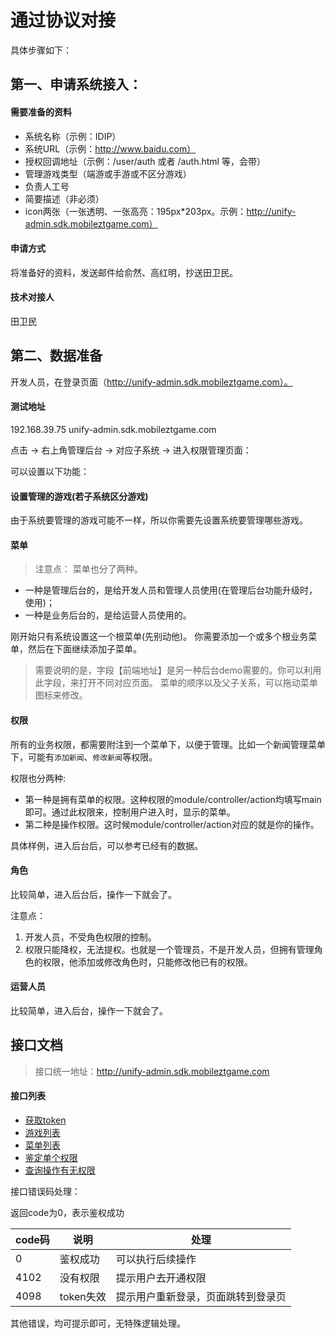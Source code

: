 # 通过协议对接

具体步骤如下：

## 第一、申请系统接入：

#### 需要准备的资料
- 系统名称（示例：IDIP）
- 系统URL（示例：http://www.baidu.com）
- 授权回调地址（示例：/user/auth 或者 /auth.html 等，会带）
- 管理游戏类型（端游或手游或不区分游戏）
- 负责人工号
- 简要描述（非必须）
- icon两张（一张透明、一张高亮：195px*203px。示例：http://unify-admin.sdk.mobileztgame.com）

#### 申请方式

将准备好的资料，发送邮件给俞然、高红明，抄送田卫民。

#### 技术对接人

田卫民

## 第二、数据准备

开发人员，在登录页面（http://unify-admin.sdk.mobileztgame.com）。

#### 测试地址
192.168.39.75 unify-admin.sdk.mobileztgame.com

点击 -> 右上角管理后台 -> 对应子系统 -> 进入权限管理页面：

可以设置以下功能：

#### 设置管理的游戏(若子系统区分游戏)

由于系统要管理的游戏可能不一样，所以你需要先设置系统要管理哪些游戏。

#### 菜单
> 注意点：
菜单也分了两种。
- 一种是管理后台的，是给开发人员和管理人员使用(在管理后台功能升级时，使用)；
- 一种是业务后台的，是给运营人员使用的。

刚开始只有系统设置这一个根菜单(先别动他)。
你需要添加一个或多个根业务菜单，然后在下面继续添加子菜单。

> 需要说明的是，字段【前端地址】是另一种后台demo需要的。你可以利用此字段，来打开不同对应页面。
> 菜单的顺序以及父子关系，可以拖动菜单图标来修改。

#### 权限

所有的业务权限，都需要附注到一个菜单下，以便于管理。比如一个新闻管理菜单下，可能有```添加新闻```、```修改新闻```等权限。

权限也分两种:
- 第一种是拥有菜单的权限。这种权限的module/controller/action均填写main即可。通过此权限来，控制用户进入时，显示的菜单。
- 第二种是操作权限。这时候module/controller/action对应的就是你的操作。

具体样例，进入后台后，可以参考已经有的数据。

#### 角色
比较简单，进入后台后，操作一下就会了。

注意点：
1. 开发人员，不受角色权限的控制。
2. 权限只能降权，无法提权。也就是一个管理员，不是开发人员，但拥有管理角色的权限，他添加或修改角色时，只能修改他已有的权限。

#### 运营人员
比较简单，进入后台，操作一下就会了。

## 接口文档

> 接口统一地址：http://unify-admin.sdk.mobileztgame.com

#### 接口列表
- [获取token](./doc_source/getToken.md)
- [游戏列表](./doc_source/gameList.md)
- [菜单列表](./doc_source/gameMenus.md)
- [鉴定单个权限](./doc_source/verify.md)
- [查询操作有无权限](./doc_source/checkPrivilege.md)


接口错误码处理：

返回code为0，表示鉴权成功

| code码 | 说明 | 处理 |
| --- | --- | --- |
| 0 | 鉴权成功 | 可以执行后续操作 |
| 4102 | 没有权限 | 提示用户去开通权限 |
| 4098 | token失效 | 提示用户重新登录，页面跳转到登录页 |

其他错误，均可提示即可，无特殊逻辑处理。


















